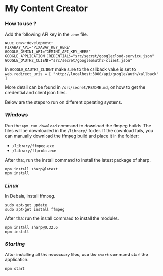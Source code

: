 # My Content Creator

### How to use ?
Add the following API key in the `.env` file.
```
NODE_ENV="development"
PIXABAY_API="PIXABAY_KEY_HERE"
GOOGLE_GEMINI_API="GEMINI_API_KEY_HERE"
GOOGLE_APPLICATION_CREDENTIALS="src/secret/googlecloud-service.json"
GOOGLE_OAUTH2_CLIENT="src/secret/googleoauth2-client.json"
```

In `GOOGLE_OAUTH2_CLIENT` make sure to the callback value is set to `web.redirect_uris = [ "http://localhost:3000/api/google/auth/callback" ]`

More detail can be found in `/src/secret/README.md`, on how to get the credential and client json files.

Below are the steps to run on different operating systems. 
### *Windows*
Run the `npm run download` command to download the ffmpeg builds. The files will be downloaded in the `/library/` folder. If the download fails, you can manually download the ffmpeg build and place it in the folder:
- `/library/ffmpeg.exe`
- `/library/ffprobe.exe`

After that, run the install command to install the latest package of sharp.
```
npm install sharp@latest
npm install
```

### *Linux*
In Debain, install ffmpeg.
```
sudo apt-get update
sudo apt-get install ffmpeg
```

After that run the install command to install the modules.
```
npm install sharp@0.32.6
npm install
```

### *Starting*
After installing all the necessary files, use the `start` command start the application.
```
npm start
```